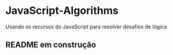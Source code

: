# JavaScript-Algorithms
Usando os recursos do JavaScript para resolver desafios de lógica

## README em construção
